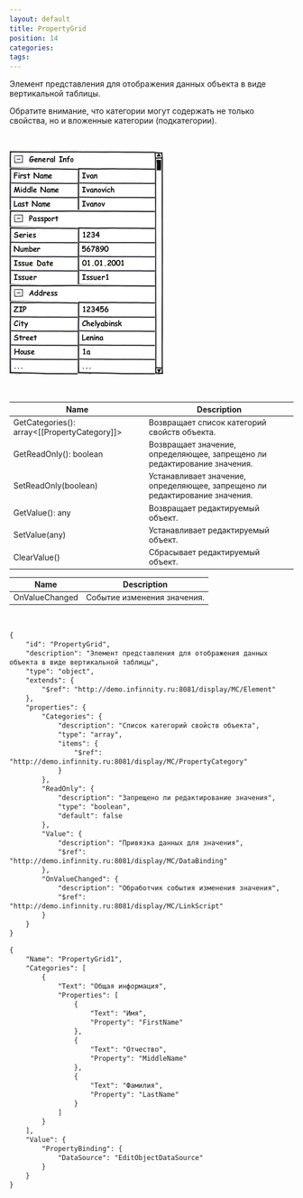 ```yaml
---
layout: default
title: PropertyGrid
position: 14
categories: 
tags: 
---
```


Элемент представления для отображения данных объекта в виде вертикальной таблицы.

Обратите внимание, что категории могут содержать не только свойства, но и вложенные категории (подкатегории).

 

![](PropertyGrid_Ex1.png)

 

|Name|Description|
|----|-----------|
|GetCategories(): array<[[PropertyCategory]]>|Возвращает список категорий свойств объекта.|
|GetReadOnly(): boolean|Возвращает значение, определяющее, запрещено ли редактирование значения.|
|SetReadOnly(boolean)|Устанавливает значение, определяющее, запрещено ли редактирование значения.|
|GetValue(): any|Возвращает редактируемый объект.|
|SetValue(any)|Устанавливает редактируемый объект.|
|ClearValue()|Сбрасывает редактируемый объект.|

|Name|Description|
|----|-----------|
|OnValueChanged|Событие изменения значения.|

    

```
{
	"id": "PropertyGrid",
	"description": "Элемент представления для отображения данных объекта в виде вертикальной таблицы",
	"type": "object",
	"extends": {
		"$ref": "http://demo.infinnity.ru:8081/display/MC/Element"
	},
	"properties": {
		"Categories": {
			"description": "Список категорий свойств объекта",
			"type": "array",
			"items": {
				"$ref": "http://demo.infinnity.ru:8081/display/MC/PropertyCategory"
			}
		},
		"ReadOnly": {
			"description": "Запрещено ли редактирование значения",
			"type": "boolean",
			"default": false
		},
		"Value": {
			"description": "Привязка данных для значения",
			"$ref": "http://demo.infinnity.ru:8081/display/MC/DataBinding"
		},
		"OnValueChanged": {
			"description": "Обработчик события изменения значения",
			"$ref": "http://demo.infinnity.ru:8081/display/MC/LinkScript"
		}
	}
}
```

```
{
	"Name": "PropertyGrid1",
	"Categories": [
		{
			"Text": "Общая информация",
			"Properties": [
				{
					"Text": "Имя",
					"Property": "FirstName"
				},
				{
					"Text": "Отчество",
					"Property": "MiddleName"
				},
				{
					"Text": "Фамилия",
					"Property": "LastName"
				}
			]
		}
	],
	"Value": {
		"PropertyBinding": {
			"DataSource": "EditObjectDataSource"
		}
	}
}
```

 

 

